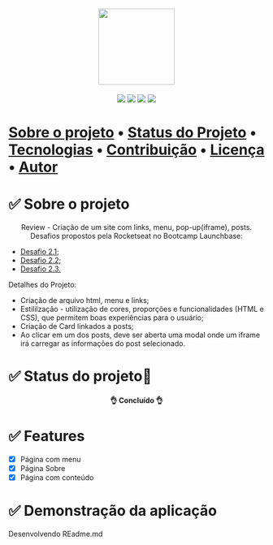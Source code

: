 <h1 align="center"><img src="https://github.com/dimasdevspro/reviewFrontEnd/blob/master/LogoReviewFrontEnd.gif" height="150" weigth="150"></h1>

<p align="center"><img src="https://img.shields.io/badge/<HTML>-<green>"> <img src="https://img.shields.io/badge/<CSS>-<green>"> <img src="https://img.shields.io/badge/<Javascript>-<green>"> <img src="https://img.shields.io/badge/<NodeJs>-<green>"></p>

<h1 align="center>ReviewFrontEnd</h1>

<p align="center">
 <a href="#Sobre o projeto">Sobre o projeto</a> •
 <a href="#roadmap">Status do Projeto</a> • 
 <a href="#tecnologias">Tecnologias</a> • 
 <a href="#contribuicao">Contribuição</a> • 
 <a href="#licenc-a">Licença</a> • 
 <a href="#autor">Autor</a>
</p>

<h1>✅ Sobre o projeto </h1>

<p align="center">Review - Criação de um site com links, menu, pop-up(iframe), posts. Desafios propostos pela Rocketseat no Bootcamp Launchbase:</p>
<ul >
 <li><a href="https://github.com/rocketseat-education/bootcamp-launchbase-desafios-02/blob/master/desafios/02-1-primeiro-html.md" target="_blank">Desafio 2.1;</a></li>
 <li><a href="https://github.com/rocketseat-education/bootcamp-launchbase-desafios-02/blob/master/desafios/02-2-pagina-descricao.md">Desafio 2.2;</a></li>
<li><a href="https://github.com/rocketseat-education/bootcamp-launchbase-desafios-02/blob/master/desafios/02-3-pagina-cursos-e-iframe.md" target="_blank">Desafio 2.3.</a></li>
</ul>
<p>Detalhes do Projeto:</p>
<ul>
 <li>Criação de arquivo html, menu e links;</li>
 <li>Estililzação - utilização de cores, proporções e funcionalidades (HTML e CSS), que permitem boas experiências para o usuário;</li>
 <li>Criação de Card linkados a posts;</li>
 <li>Ao clicar em um dos posts, deve ser aberta uma modal onde um iframe irá carregar as informações do post selecionado.</li>
</ul>

<h1>✅ Status do projeto🚀 </h1>

<h4 align="center"> 
	👌 Concluído 👌
</h4>

<h1>✅ Features</h1>

- [x] Página com menu
- [x] Página Sobre
- [x] Página com conteúdo

<h1>✅ Demonstração da aplicação</h1>

<p>Desenvolvendo REadme.md</p>

